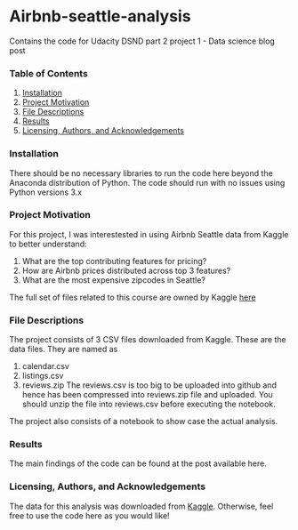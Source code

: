 # Airbnb-seattle-analysis
Contains the code for Udacity DSND part 2 project 1 - Data science blog post

### Table of Contents
  1. [Installation](#Installation)
  2. [Project Motivation](#Project-Motivation)
  3. [File Descriptions](#File-Descriptions)
  4. [Results](#Results)
  5. [Licensing, Authors, and Acknowledgements](#Licensing,-Authors,-and-Acknowledgements)

### Installation
There should be no necessary libraries to run the code here beyond the Anaconda distribution of Python. The code should run with no issues using Python versions 3.x

### Project Motivation
For this project, I was interestested in using Airbnb Seattle data from Kaggle to better understand:

  1. What are the top contributing features for pricing?
  2. How are Airbnb prices distributed across top 3 features?
  3. What are the most expensive zipcodes in Seattle?

The full set of files related to this course are owned by Kaggle [here](https://www.kaggle.com/airbnb/seattle/data)

### File Descriptions
The project consists of 3 CSV files downloaded from Kaggle. These are the data files. They are named as
  1. calendar.csv
  2. listings.csv
  3. reviews.zip
The reviews.csv is too big to be uploaded into github and hence has been compressed into reviews.zip file and uploaded. You should unzip the file into reviews.csv before executing the notebook.

The project also consists of a notebook to show case the actual analysis.

### Results
The main findings of the code can be found at the post available here.

### Licensing, Authors, and Acknowledgements
The data for this analysis was downloaded from [Kaggle](https://www.kaggle.com/airbnb/seattle/data). Otherwise, feel free to use the code here as you would like!


